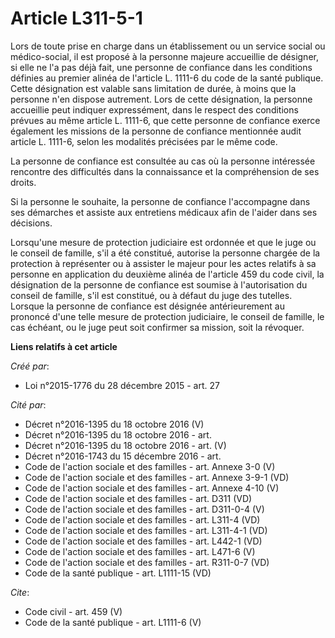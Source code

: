 # Article L311-5-1

Lors de toute prise en charge dans un établissement ou un service social ou médico-social, il est proposé à la personne
majeure accueillie de désigner, si elle ne l'a pas déjà fait, une personne de confiance dans les conditions définies au
premier alinéa de l'article L. 1111-6 du code de la santé publique. Cette désignation est valable sans limitation de durée, à
moins que la personne n'en dispose autrement. Lors de cette désignation, la personne accueillie peut indiquer expressément,
dans le respect des conditions prévues au même article L. 1111-6, que cette personne de confiance exerce également les
missions de la personne de confiance mentionnée audit article L. 1111-6, selon les modalités précisées par le même code.

La personne de confiance est consultée au cas où la personne intéressée rencontre des difficultés dans la connaissance et la
compréhension de ses droits.

Si la personne le souhaite, la personne de confiance l'accompagne dans ses démarches et assiste aux entretiens médicaux afin
de l'aider dans ses décisions.

Lorsqu'une mesure de protection judiciaire est ordonnée et que le juge ou le conseil de famille, s'il a été constitué,
autorise la personne chargée de la protection à représenter ou à assister le majeur pour les actes relatifs à sa personne en
application du deuxième alinéa de l'article 459 du code civil, la désignation de la personne de confiance est soumise à
l'autorisation du conseil de famille, s'il est constitué, ou à défaut du juge des tutelles. Lorsque la personne de confiance
est désignée antérieurement au prononcé d'une telle mesure de protection judiciaire, le conseil de famille, le cas échéant,
ou le juge peut soit confirmer sa mission, soit la révoquer.

**Liens relatifs à cet article**

_Créé par_:

  - Loi n°2015-1776 du 28 décembre 2015 - art. 27

_Cité par_:

  - Décret n°2016-1395 du 18 octobre 2016 (V)
  - Décret n°2016-1395 du 18 octobre 2016 - art.
  - Décret n°2016-1395 du 18 octobre 2016 - art. (V)
  - Décret n°2016-1743 du 15 décembre 2016 - art.
  - Code de l'action sociale et des familles - art. Annexe 3-0 (V)
  - Code de l'action sociale et des familles - art. Annexe 3-9-1 (VD)
  - Code de l'action sociale et des familles - art. Annexe 4-10 (V)
  - Code de l'action sociale et des familles - art. D311 (VD)
  - Code de l'action sociale et des familles - art. D311-0-4 (V)
  - Code de l'action sociale et des familles - art. L311-4 (VD)
  - Code de l'action sociale et des familles - art. L311-4-1 (VD)
  - Code de l'action sociale et des familles - art. L442-1 (VD)
  - Code de l'action sociale et des familles - art. L471-6 (V)
  - Code de l'action sociale et des familles - art. R311-0-7 (VD)
  - Code de la santé publique - art. L1111-15 (VD)

_Cite_:

  - Code civil - art. 459 (V)
  - Code de la santé publique - art. L1111-6 (V)
